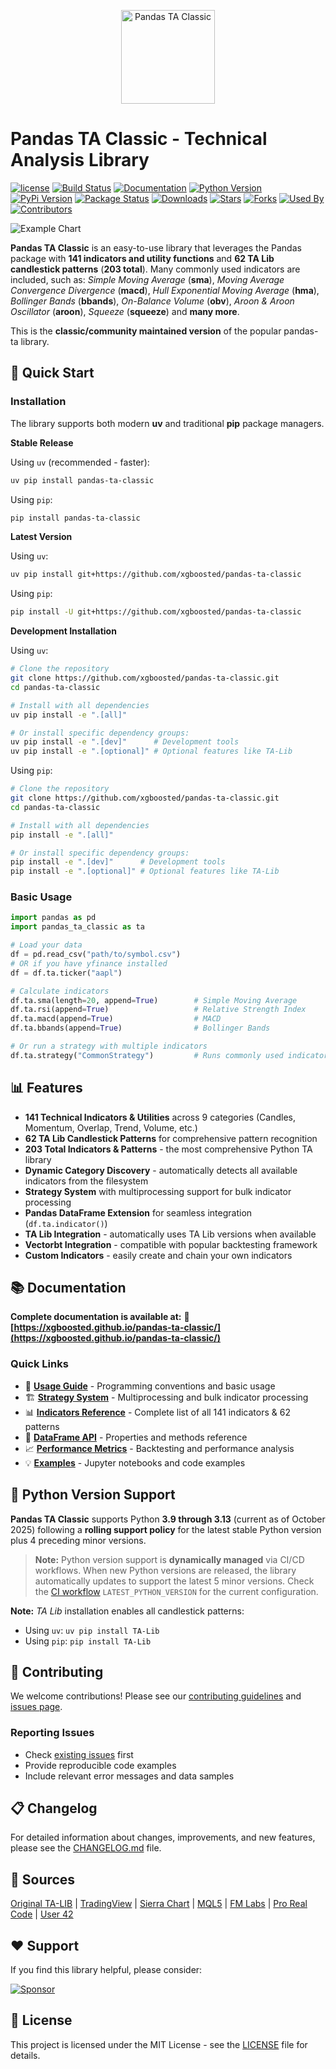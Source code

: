 <p align="center">
  <a href="https://github.com/xgboosted/pandas-ta-classic">
    <img src="images/logo.png" width="150" height="150" alt="Pandas TA Classic">
  </a>
</p>

# Pandas TA Classic - Technical Analysis Library

[![license](https://img.shields.io/github/license/xgboosted/pandas-ta-classic)](#license)
[![Build Status](https://github.com/xgboosted/pandas-ta-classic/workflows/CI/badge.svg)](https://github.com/xgboosted/pandas-ta-classic/actions)
[![Documentation](https://img.shields.io/badge/docs-GitHub%20Pages-blue)](https://xgboosted.github.io/pandas-ta-classic/)
[![Python Version](https://img.shields.io/pypi/pyversions/pandas-ta-classic?style=flat)](https://pypi.org/project/pandas-ta-classic/)
[![PyPi Version](https://img.shields.io/pypi/v/pandas-ta-classic?style=flat)](https://pypi.org/project/pandas-ta-classic/)
[![Package Status](https://img.shields.io/pypi/status/pandas-ta-classic?style=flat)](https://pypi.org/project/pandas-ta-classic/)
[![Downloads](https://img.shields.io/pypi/dm/pandas-ta-classic?style=flat)](https://pypistats.org/packages/pandas-ta-classic)
[![Stars](https://img.shields.io/github/stars/xgboosted/pandas-ta-classic?style=flat)](#stars)
[![Forks](https://img.shields.io/github/forks/xgboosted/pandas-ta-classic?style=flat)](#forks)
[![Used By](https://img.shields.io/badge/used_by-170-orange.svg?style=flat)](#usedby)
[![Contributors](https://img.shields.io/github/contributors/xgboosted/pandas-ta-classic?style=flat)](#contributors)

![Example Chart](/images/TA_Chart.png)

**Pandas TA Classic** is an easy-to-use library that leverages the Pandas package with **141 indicators and utility functions** and **62 TA Lib candlestick patterns** (**203 total**). Many commonly used indicators are included, such as: _Simple Moving Average_ (**sma**), _Moving Average Convergence Divergence_ (**macd**), _Hull Exponential Moving Average_ (**hma**), _Bollinger Bands_ (**bbands**), _On-Balance Volume_ (**obv**), _Aroon & Aroon Oscillator_ (**aroon**), _Squeeze_ (**squeeze**) and **many more**.

This is the **classic/community maintained version** of the popular pandas-ta library.

## 🚀 Quick Start

### Installation

The library supports both modern **uv** and traditional **pip** package managers.

**Stable Release**

Using `uv` (recommended - faster):
```bash
uv pip install pandas-ta-classic
```

Using `pip`:
```bash
pip install pandas-ta-classic
```

**Latest Version**

Using `uv`:
```bash
uv pip install git+https://github.com/xgboosted/pandas-ta-classic
```

Using `pip`:
```bash
pip install -U git+https://github.com/xgboosted/pandas-ta-classic
```

**Development Installation**

Using `uv`:
```bash
# Clone the repository
git clone https://github.com/xgboosted/pandas-ta-classic.git
cd pandas-ta-classic

# Install with all dependencies
uv pip install -e ".[all]"

# Or install specific dependency groups:
uv pip install -e ".[dev]"      # Development tools
uv pip install -e ".[optional]" # Optional features like TA-Lib
```

Using `pip`:
```bash
# Clone the repository
git clone https://github.com/xgboosted/pandas-ta-classic.git
cd pandas-ta-classic

# Install with all dependencies
pip install -e ".[all]"

# Or install specific dependency groups:
pip install -e ".[dev]"      # Development tools
pip install -e ".[optional]" # Optional features like TA-Lib
```

### Basic Usage

```python
import pandas as pd
import pandas_ta_classic as ta

# Load your data
df = pd.read_csv("path/to/symbol.csv")
# OR if you have yfinance installed
df = df.ta.ticker("aapl")

# Calculate indicators
df.ta.sma(length=20, append=True)        # Simple Moving Average
df.ta.rsi(append=True)                   # Relative Strength Index  
df.ta.macd(append=True)                  # MACD
df.ta.bbands(append=True)                # Bollinger Bands

# Or run a strategy with multiple indicators
df.ta.strategy("CommonStrategy")         # Runs commonly used indicators
```

## 📊 Features

- **141 Technical Indicators & Utilities** across 9 categories (Candles, Momentum, Overlap, Trend, Volume, etc.)
- **62 TA Lib Candlestick Patterns** for comprehensive pattern recognition
- **203 Total Indicators & Patterns** - the most comprehensive Python TA library
- **Dynamic Category Discovery** - automatically detects all available indicators from the filesystem
- **Strategy System** with multiprocessing support for bulk indicator processing
- **Pandas DataFrame Extension** for seamless integration (`df.ta.indicator()`)
- **TA Lib Integration** - automatically uses TA Lib versions when available
- **Vectorbt Integration** - compatible with popular backtesting framework
- **Custom Indicators** - easily create and chain your own indicators

## 📚 Documentation

**Complete documentation is available at:** 🔗 **[https://xgboosted.github.io/pandas-ta-classic/](https://xgboosted.github.io/pandas-ta-classic/)**

### Quick Links
- 📖 [**Usage Guide**](https://xgboosted.github.io/pandas-ta-classic/usage.html) - Programming conventions and basic usage
- 🏗️ [**Strategy System**](https://xgboosted.github.io/pandas-ta-classic/strategies.html) - Multiprocessing and bulk indicator processing  
- 📊 [**Indicators Reference**](https://xgboosted.github.io/pandas-ta-classic/indicators.html) - Complete list of all 141 indicators & 62 patterns
- 🔧 [**DataFrame API**](https://xgboosted.github.io/pandas-ta-classic/dataframe_api.html) - Properties and methods reference
- 📈 [**Performance Metrics**](https://xgboosted.github.io/pandas-ta-classic/performance.html) - Backtesting and performance analysis
- 💡 [**Examples**](https://github.com/xgboosted/pandas-ta-classic/tree/main/examples) - Jupyter notebooks and code examples

## 🐍 Python Version Support

**Pandas TA Classic** supports Python **3.9 through 3.13** (current as of October 2025) following a **rolling support policy** for the latest stable Python version plus 4 preceding minor versions.

> **Note:** Python version support is **dynamically managed** via CI/CD workflows. When new Python versions are released, the library automatically updates to support the latest 5 minor versions. Check the [CI workflow](.github/workflows/ci.yml) `LATEST_PYTHON_VERSION` for the current configuration.

**Note:** _TA Lib_ installation enables all candlestick patterns:
- Using `uv`: `uv pip install TA-Lib`
- Using `pip`: `pip install TA-Lib`

## 🤝 Contributing

We welcome contributions! Please see our [contributing guidelines](https://github.com/xgboosted/pandas-ta-classic/blob/main/CONTRIBUTING.md) and [issues page](https://github.com/xgboosted/pandas-ta-classic/issues).

### Reporting Issues
- Check [existing issues](https://github.com/xgboosted/pandas-ta-classic/issues) first
- Provide reproducible code examples  
- Include relevant error messages and data samples

## 📋 Changelog

For detailed information about changes, improvements, and new features, please see the [CHANGELOG.md](CHANGELOG.md) file.

## 🔗 Sources

[Original TA-LIB](http://ta-lib.org/) | [TradingView](http://www.tradingview.com) | [Sierra Chart](https://search.sierrachart.com/?Query=indicators&submitted=true) | [MQL5](https://www.mql5.com) | [FM Labs](https://www.fmlabs.com/reference/default.htm) | [Pro Real Code](https://www.prorealcode.com/prorealtime-indicators) | [User 42](https://user42.tuxfamily.org/chart/manual/index.html)

## ❤️ Support

If you find this library helpful, please consider:

[![Sponsor](https://img.shields.io/static/v1?label=Sponsor&message=%E2%9D%A4&logo=GitHub&color=%23fe8e86)](https://github.com/sponsors/xgboosted)

## 📄 License

This project is licensed under the MIT License - see the [LICENSE](LICENSE) file for details.